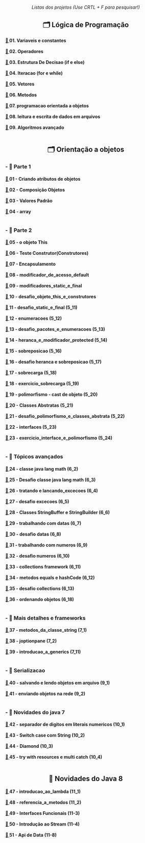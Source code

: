 <body>
<h6 align="center"> Listas dos projetos (Use CRTL + F para pesquisar!) </h6>
<!-- TÓPICO 1 -->
<h2 align="center"> 🗂️ Lógica de Programação </h2>
<div align="left">
  <h4>
    <a
      href="https://github.com/gladsonsimoes/ConteudosDeJava/tree/main/src/com/company/logica_de_programacao/variaveis_e_constantes">
      📂 </a> 01. Variaveis e constantes <br> <br>
    <a
      href="https://github.com/gladsonsimoes/ConteudosDeJava/tree/main/src/com/company/logica_de_programacao/operadores">
      📂 </a> 02. Operadores <br><br>
    <a
      href="https://github.com/gladsonsimoes/ConteudosDeJava/tree/main/src/com/company/logica_de_programacao/estrutura_de_decisao">
      📂 </a> 03. Estrutura De Decisao (if e else) <br><br>
    <a href="https://github.com/gladsonsimoes/ConteudosDeJava/tree/main/src/com/company/logica_de_programacao/Iteracao">
      📂 </a> 04. Iteracao (for e while) <br><br>
    <a href="https://github.com/gladsonsimoes/ConteudosDeJava/tree/main/src/com/company/logica_de_programacao/vetores">
      📂 </a> 05. Vetores <br><br>
    <a href="https://github.com/gladsonsimoes/ConteudosDeJava/tree/main/src/com/company/logica_de_programacao/metodos">
      📂 </a> 06. Metodos <br><br>
    <a
      href="https://github.com/gladsonsimoes/ConteudosDeJava/tree/main/src/com/company/logica_de_programacao/programacao_orientada_a_objetos">
      📂 </a> 07. programacao orientada a objetos <br><br>
    <a
      href="https://github.com/gladsonsimoes/ConteudosDeJava/tree/main/src/com/company/logica_de_programacao/leitura_e_escrita_de_dados_em_arquivos">
      📂 </a> 08. leitura e escrita de dados em arquivos <br><br>
    <a
      href="https://github.com/gladsonsimoes/ConteudosDeJava/tree/main/src/com/company/logica_de_programacao/algoritmos_avancado">
      📂 </a> 09. Algoritmos avançado<br><br>
  </h4>
</div>

<!-- TÓPICO 2 -->

<h2 align="center"> 🗂️ Orientação a objetos </h2>
<div>
  <h3> - 📁 Parte 1  </h3>
  <div>
    <h4>
      <a
        href="https://github.com/gladsonsimoes/ConteudosDeJava/tree/main/src/com/company/orientacao_a_objetos/orientacao_a_objetos_parte1/acessando_atributos_de_objetos/">
        📂 </a> 01 - Criando atributos de objetos
      <br><br>
      <a
        href="https://github.com/gladsonsimoes/ConteudosDeJava/tree/main/src/com/company/orientacao_a_objetos/orientacao_a_objetos_parte1/composicao_objetos/">
        📂 </a> 02 - Composição Objetos
      <br><br>
      <a
        href="https://github.com/gladsonsimoes/ConteudosDeJava/tree/main/src/com/company/orientacao_a_objetos/orientacao_a_objetos_parte1/valores_padrao/">
        📂 </a> 03 - Valores Padrão
      <br><br>
      <a
        href="https://github.com/gladsonsimoes/ConteudosDeJava/tree/main/src/com/company/orientacao_a_objetos/orientacao_a_objetos_parte1/array/">
        📂 </a> 04 - array <br><br>
    </h4>
  </div>

  <div>
    <h3> - 📁 Parte 2 </h3>
    <h4>
      <a
        href="https://github.com/gladsonsimoes/ConteudosDeJava/tree/main/src/com/company/orientacao_a_objetos/orientacao_a_objetos_parte2/o_objeto_this/">
        📂 </a> 05 - o objeto This <br><br>
      <a
        href="https://github.com/gladsonsimoes/ConteudosDeJava/tree/main/src/com/company/orientacao_a_objetos/orientacao_a_objetos_parte2/construtores/">
        📂 </a> 06 - Teste Construtor(Construtores) <br><br>
      <a
        href="https://github.com/gladsonsimoes/ConteudosDeJava/tree/main/src/com/company/orientacao_a_objetos/orientacao_a_objetos_parte2/encapsulamento_e_modificadores_de_acesso_public_e_private/">
        📂 </a> 07 - Encapsulamento <br><br>
      <a
        href="https://github.com/gladsonsimoes/ConteudosDeJava/tree/main/src/com/company/orientacao_a_objetos/orientacao_a_objetos_parte2/modificador_de_acesso_default/">
        📂 </a> 08 - modificador_de_acesso_default <br><br>
      <a
        href="https://github.com/gladsonsimoes/ConteudosDeJava/tree/main/src/com/company/orientacao_a_objetos/orientacao_a_objetos_parte2/modificadores_static_e_final/">
        📂 </a> 09 - modificadores_static_e_final <br><br>
      <a
        href="https://github.com/gladsonsimoes/ConteudosDeJava/tree/main/src/com/company/orientacao_a_objetos/orientacao_a_objetos_parte2/desafio_objeto_this_e_construtores/">
        📂 </a> 10 - desafio_objeto_this_e_construtores <br><br>
      <a
        href="https://github.com/gladsonsimoes/ConteudosDeJava/tree/main/src/com/company/orientacao_a_objetos/orientacao_a_objetos_parte2/desafio_static_e_final_5_11/">
        📂 </a> 11 - desafio_static_e_final (5_11)<br><br>
      <a
        href="https://github.com/gladsonsimoes/ConteudosDeJava/tree/main/src/com/company/orientacao_a_objetos/orientacao_a_objetos_parte2/enumeracoes_5_12/">
        📂 </a> 12 - enumeracoes (5_12) <br><br>
      <a
        href="https://github.com/gladsonsimoes/ConteudosDeJava/tree/main/src/com/company/orientacao_a_objetos/orientacao_a_objetos_parte2/desafio_pacotes_e_enumeracoes_5_13/">
        📂 </a> 13 - desafio_pacotes_e_enumeracoes (5_13) <br><br>
      <a
        href="https://github.com/gladsonsimoes/ConteudosDeJava/tree/main/src/com/company/orientacao_a_objetos/orientacao_a_objetos_parte2/heranca_e_modificador_protected_5_14/">
        📂 </a> 14 - heranca_e_modificador_protected (5_14) <br><br>
      <a
        href="https://github.com/gladsonsimoes/ConteudosDeJava/tree/main/src/com/company/orientacao_a_objetos/orientacao_a_objetos_parte2/sobreposicao_5_16/">
        📂 </a> 15 - sobreposicao (5_16) <br><br>
      <a
        href="https://github.com/gladsonsimoes/ConteudosDeJava/tree/main/src/com/company/orientacao_a_objetos/orientacao_a_objetos_parte2/desafio_heranca_e_sobreposicao_5_17/">
        📂 </a> 16 - desafio heranca e sobreposicao (5_17) <br><br>
      <a
        href="https://github.com/gladsonsimoes/ConteudosDeJava/tree/main/src/com/company/orientacao_a_objetos/orientacao_a_objetos_parte2/_5_18_sobrecarga/">
        📂 </a> 17 - sobrecarga (5_18)<br><br>
      <a
        href="https://github.com/gladsonsimoes/ConteudosDeJava/tree/main/src/com/company/orientacao_a_objetos/orientacao_a_objetos_parte2/_5_19_exercicio_sobrecarga/">
        📂 </a> 18 - exercicio_sobrecarga (5_19)<br><br>
      <a
        href="https://github.com/gladsonsimoes/ConteudosDeJava/tree/main/src/com/company/orientacao_a_objetos/orientacao_a_objetos_parte2/_5_20_polimorfismo/">
        📂 </a> 19 - polimorfismo - cast de objeto (5_20)<br><br>
      <a
        href="https://github.com/gladsonsimoes/ConteudosDeJava/tree/main/src/com/company/orientacao_a_objetos/orientacao_a_objetos_parte2/_5_21_classes_abstratas/">
        📂 </a> 20 - Classes Abstratas (5_21)<br><br>
      <a
        href="https://github.com/gladsonsimoes/ConteudosDeJava/tree/main/src/com/company/orientacao_a_objetos/orientacao_a_objetos_parte2/_5_21_classes_abstratas/">
        📂 </a> 21 - desafio_polimorfismo_e_classes_abstrata (5_22)<br><br>
      <a
        href="https://github.com/gladsonsimoes/ConteudosDeJava/tree/main/src/com/company/orientacao_a_objetos/orientacao_a_objetos_parte2/_5_23_interfaces/">
        📂 </a> 22 - interfaces (5_23)<br><br>
      <a
        href="https://github.com/gladsonsimoes/ConteudosDeJava/tree/main/src/com/company/orientacao_a_objetos/orientacao_a_objetos_parte2/_5_24_exercicio_interface_e_polimorfismo/desafio/">
        📂 </a> 23 - exercicio_interface_e_polimorfismo (5_24) <br><br>
    </h4>
  </div>

  <div>
    <h3> - 📁 Tópicos avançados </h3>
    <h4>
      <a
        href="https://github.com/gladsonsimoes/ConteudosDeJava/tree/main/src/com/company/orientacao_a_objetos/topicos_avancados/_6_2_classe_java_lang_math/">
        📂 </a> 24 - classe java lang math (6_2) <br><br>
      <a
        href="https://github.com/gladsonsimoes/ConteudosDeJava/tree/main/src/com/company/orientacao_a_objetos/topicos_avancados/_6_3_desafio_java_lang_math/">
        📂 </a> 25 - Desafio classe java lang math (6_3)<br><br>
      <a
        href="https://github.com/gladsonsimoes/ConteudosDeJava/tree/main/src/com/company/orientacao_a_objetos/topicos_avancados/_6_4_tratando_e_lancando_excecoes/">
        📂 </a> 26 - tratando e lancando_excecoes (6_4)<br><br>
      <a
        href="https://github.com/gladsonsimoes/ConteudosDeJava/tree/main/src/com/company/orientacao_a_objetos/topicos_avancados/_6_5_desafio_excecoes/">
        📂 </a> 27 - desafio excecoes (6_5)<br><br>
      <a
        href="https://github.com/gladsonsimoes/ConteudosDeJava/tree/main/src/com/company/orientacao_a_objetos/topicos_avancados/_6_6_Classes_StringBuffer_e_StringBuilder/">
        📂 </a> 28 - Classes StringBuffer e StringBuilder (6_6)<br><br>
      <a
        href="https://github.com/gladsonsimoes/ConteudosDeJava/tree/main/src/com/company/orientacao_a_objetos/topicos_avancados/_6_7_trabalhando_com_datas/">
        📂 </a> 29 - trabalhando com datas (6_7)<br><br>
      <a
        href="https://github.com/gladsonsimoes/ConteudosDeJava/tree/main/src/com/company/orientacao_a_objetos/topicos_avancados/_6_8_desafio_datas/">
        📂 </a> 30 - desafio datas (6_8)<br><br>
      <a
        href="https://github.com/gladsonsimoes/ConteudosDeJava/tree/main/src/com/company/orientacao_a_objetos/topicos_avancados/_6_9_trabalhando_com_numeros/">
        📂 </a> 31 - trabalhando com numeros (6_9)<br><br>
      <a
        href="https://github.com/gladsonsimoes/ConteudosDeJava/tree/main/src/com/company/orientacao_a_objetos/topicos_avancados/_6_10_desafio_numeros/">
        📂 </a> 32 - desafio numeros (6_10)<br><br>
      <a
        href="https://github.com/gladsonsimoes/ConteudosDeJava/tree/main/src/com/company/orientacao_a_objetos/topicos_avancados/_6_11_collections_framework/">
        📂 </a> 33 - collections framework (6_11)<br><br>
      <a
        href="https://github.com/gladsonsimoes/ConteudosDeJava/tree/main/src/com/company/orientacao_a_objetos/topicos_avancados/_6_12_metodos_equals_e_hashCode/">
        📂 </a> 34 - metodos equals e hashCode (6_12)<br><br>
      <a
        href="https://github.com/gladsonsimoes/ConteudosDeJava/tree/main/src/com/company/orientacao_a_objetos/topicos_avancados/_6_13_desafio_collections/">
        📂 </a> 35 - desafio collections (6_13)<br><br>
      <a
        href="https://github.com/gladsonsimoes/ConteudosDeJava/tree/main/src/com/company/orientacao_a_objetos/topicos_avancados/_6_18_ordenando_objetos/">
        📂 </a> 36 - ordenando objetos (6_18)<br><br>
    </h4>
  </div>

  <div>
    <h3> - 📁 Mais detalhes e frameworks </h3>
    <h4>
      <a
        href="https://github.com/gladsonsimoes/ConteudosDeJava/tree/main/src/com/company/orientacao_a_objetos/mais_detalhes_e_framework/_7_1_metodos_da_classe_string/">
        📂 </a> 37 - metodos_da_classe_string (7_1)<br><br>
      <a
        href="https://github.com/gladsonsimoes/ConteudosDeJava/tree/main/src/com/company/orientacao_a_objetos/mais_detalhes_e_framework/_7_3_joptionpane/">
        📂 </a> 38 - joptionpane (7_2) <br><br>
      <a
        href="https://github.com/gladsonsimoes/ConteudosDeJava/tree/main/src/com/company/orientacao_a_objetos/mais_detalhes_e_framework/_7_11_introducao_a_generics">
        📁 </a> 39 - introducao_a_generics (7_11) <br><br>
    </h4>
  </div>

  <div>
    <h3> - 📁 Serializacao</h3>
    <h4>
      <a
        href="https://github.com/gladsonsimoes/ConteudosDeJava/tree/main/src/com/company/orientacao_a_objetos/serializacao_de_objetos/_9_1_salvando_e_lendo_objetos_em_arquivo">
        📂 </a> 40 - salvando e lendo objetos em arquivo (9_1) <br><br>
      <a
        href="https://github.com/gladsonsimoes/ConteudosDeJava/tree/main/src/com/company/orientacao_a_objetos/serializacao_de_objetos/_9_2_enviando_objetos_na_rede">
        📂 </a> 41 - enviando objetos na rede (9_2) <br><br>
    </h4>
  </div>

  <div>
    <h3> - 📁 Novidades do java 7 </h3>
    <h4>
      <a
        href="https://github.com/gladsonsimoes/ConteudosDeJava/tree/main/src/com/company/orientacao_a_objetos/novidades_do_java_7/_10_1_separador_de_digitos_em_literais_numericos">
        📂 </a> 42 - separador de digitos em literais numericos (10_1) <br><br>
      <a
        href="https://github.com/gladsonsimoes/ConteudosDeJava/tree/main/src/com/company/orientacao_a_objetos/novidades_do_java_7/_10_2_switch_case_com_string">
        📂 </a> 43 - Switch case com String (10_2)<br><br>
      <a
        href="https://github.com/gladsonsimoes/ConteudosDeJava/tree/main/src/com/company/orientacao_a_objetos/novidades_do_java_7/_10_3_diamond">
        📂 </a> 44 - Diamond (10_3) <br><br>
      <a
        href="https://github.com/gladsonsimoes/ConteudosDeJava/tree/main/src/com/company/orientacao_a_objetos/novidades_do_java_7/_10_4_try_with_resources_e_multi_catch">
        📂 </a> 45 - try with resources e multi catch (10_4) <br><br>
    </h4>
  </div>
</div>
  <!-- TOPICO 3 -->
  
   <h2 align="center"> 📁 Novidades do Java 8 </h2> 
    <div>
    <h4>
      <a
        href="https://github.com/gladsonsimoes/ConteudosDeJava/tree/main/src/com/company/orientacao_a_objetos/novidades_do_java_8/_11_1_introducao_ao_lambda">
        📂 </a> 47 - introducao_ao_lambda (11_1) <br><br>
      <a
        href="https://github.com/gladsonsimoes/ConteudosDeJava/tree/main/src/com/company/orientacao_a_objetos/novidades_do_java_8/_11_2_referencia_a_metodos">
        📂 </a> 48 - referencia_a_metodos (11_2)<br><br>
      <a href=""> 📂 </a> 49 - Interfaces Funcionais (11-3)<br><br>
      <a href=""> 📂 </a> 50 - Introdução ao Stream (11-4)<br><br>
      <a href=""> 📂 </a> 51 - Api de Data (11-8)<br><br>
    </h4>
  </div>
</body>

  <!-- <h4> Visão Geral: </h4>
    
    Lógica de Programação -->
